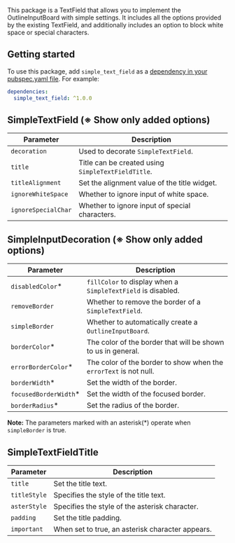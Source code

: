 This package is a TextField that allows you to implement the OutlineInputBoard with simple settings. It includes all the options provided by the existing TextField, and additionally includes an option to block white space or special characters.

## Getting started

To use this package, add `simple_text_field` as a [dependency in your pubspec.yaml file](https://flutter.io/platform-plugins/). For example:

```yaml
dependencies:
  simple_text_field: ^1.0.0
```

## SimpleTextField (※ Show only added options)

| Parameter | Description |
|---|---|
| `decoration` | Used to decorate `SimpleTextField`. |
| `title` | Title can be created using `SimpleTextFieldTitle`. |
| `titleAlignment` | Set the alignment value of the title widget. |
| `ignoreWhiteSpace` | Whether to ignore input of white space. |
| `ignoreSpecialChar` | Whether to ignore input of special characters. |

## SimpleInputDecoration (※ Show only added options)

| Parameter | Description |
|---|---|
| `disabledColor`* | `fillColor` to display when a `SimpleTextField` is disabled. |
| `removeBorder` | Whether to remove the border of a `SimpleTextField`. |
| `simpleBorder` | Whether to automatically create a `OutlineInputBoard`. |
| `borderColor`* | The color of the border that will be shown to us in general. |
| `errorBorderColor`* | The color of the border to show when the `errorText` is not null. |
| `borderWidth`* | Set the width of the border. |
| `focusedBorderWidth`* | Set the width of the focused border. |
| `borderRadius`* | Set the radius of the border. |

**Note:** The parameters marked with an asterisk(*) operate when `simpleBorder` is true.

## SimpleTextFieldTitle

| Parameter | Description |
|---|---|
| `title` | Set the title text. |
| `titleStyle` | Specifies the style of the title text. |
| `asterStyle` | Specifies the style of the asterisk character. |
| `padding` | Set the title padding. |
| `important` | When set to true, an asterisk character appears. |